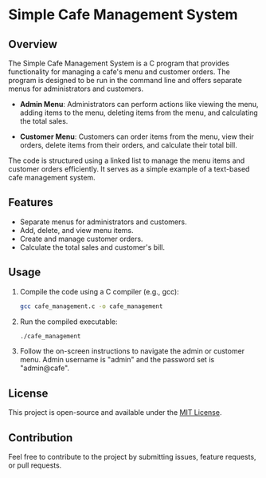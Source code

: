 # Simple Cafe Management System

## Overview

The Simple Cafe Management System is a C program that provides functionality for managing a cafe's menu and customer orders. The program is designed to be run in the command line and offers separate menus for administrators and customers.

- **Admin Menu**: Administrators can perform actions like viewing the menu, adding items to the menu, deleting items from the menu, and calculating the total sales.

- **Customer Menu**: Customers can order items from the menu, view their orders, delete items from their orders, and calculate their total bill.

The code is structured using a linked list to manage the menu items and customer orders efficiently. It serves as a simple example of a text-based cafe management system.

## Features

- Separate menus for administrators and customers.
- Add, delete, and view menu items.
- Create and manage customer orders.
- Calculate the total sales and customer's bill.

## Usage

1. Compile the code using a C compiler (e.g., gcc):

    ```bash
    gcc cafe_management.c -o cafe_management
    ```

2. Run the compiled executable:

    ```bash
    ./cafe_management
    ```

3. Follow the on-screen instructions to navigate the admin or customer menu. Admin username is "admin" and the password set is "admin@cafe".

## License

This project is open-source and available under the [MIT License](LICENSE).

## Contribution

Feel free to contribute to the project by submitting issues, feature requests, or pull requests.
